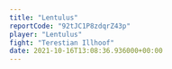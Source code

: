 ```yaml
---
title: "Lentulus"
reportCode: "92tJC1P8zdqrZ43p"
player: "Lentulus"
fight: "Terestian Illhoof"
date: 2021-10-16T13:08:36.936000+00:00
---
```

